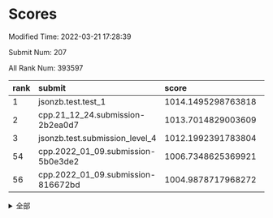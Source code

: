 # Scores

Modified Time: 2022-03-21 17:28:39

Submit Num: 207

All Rank Num: 393597

| rank |               submit               |       score        |       sigma        | pk_num |
| :--- | :--------------------------------- | :----------------- | :----------------- | :----- |
| 1    | jsonzb.test.test_1                 | 1014.1495298763818 | 0.8256482545916342 | 7607   |
| 2    | cpp.21_12_24.submission-2b2ea0d7   | 1013.7014829003609 | 0.8105409848803781 | 7610   |
| 3    | jsonzb.test.submission_level_4     | 1012.1992391783804 | 0.7889719772593637 | 7609   |
| 54   | cpp.2022_01_09.submission-5b0e3de2 | 1006.7348625369921 | 0.7269039216493246 | 7606   |
| 56   | cpp.2022_01_09.submission-816672bd | 1004.9878717968272 | 0.7172910307793835 | 7605   |


<details>
<summary>全部</summary>

| rank |                 submit                 |       score        |       sigma        | pk_num |
| :--- | :------------------------------------- | :----------------- | :----------------- | :----- |
| 1    | jsonzb.test.test_1                     | 1014.1495298763818 | 0.8256482545916342 | 7607   |
| 2    | cpp.21_12_24.submission-2b2ea0d7       | 1013.7014829003609 | 0.8105409848803781 | 7610   |
| 3    | jsonzb.test.submission_level_4         | 1012.1992391783804 | 0.7889719772593637 | 7609   |
| 4    | gobigger.level_3.submission_level_3_27 | 1011.6388489755691 | 0.7869097754414968 | 7613   |
| 5    | gobigger.level_3.submission_level_3_15 | 1011.5873560388495 | 0.7674962686642762 | 7605   |
| 6    | gobigger.level_3.submission_level_3_2  | 1011.3336906512362 | 0.757280889293009  | 7607   |
| 7    | gobigger.level_3.submission_level_3_5  | 1011.2591829525333 | 0.7852395292627715 | 7607   |
| 8    | gobigger.level_3.submission_level_3_4  | 1011.2484579829108 | 0.7664254858878854 | 7609   |
| 9    | gobigger.level_3.submission_level_3_24 | 1011.2480622956512 | 0.7930258716462087 | 7608   |
| 10   | gobigger.level_3.submission_level_3_22 | 1010.7951915390198 | 0.7432547084235479 | 7609   |
| 11   | gobigger.level_3.submission_level_3_26 | 1010.719219483373  | 0.74518590716465   | 7601   |
| 12   | gobigger.level_3.submission_level_3_35 | 1010.6848276216907 | 0.7398944797699519 | 7604   |
| 13   | gobigger.level_3.submission_level_3_16 | 1010.511953008857  | 0.7718906120638522 | 7611   |
| 14   | gobigger.level_3.submission_level_3_37 | 1010.3810703804942 | 0.7764711846516815 | 7604   |
| 15   | gobigger.level_3.submission_level_3_45 | 1010.3522704659837 | 0.7799502544619317 | 7607   |
| 16   | gobigger.level_3.submission_level_3_32 | 1010.2934176291272 | 0.7868746263467241 | 7611   |
| 17   | gobigger.level_3.submission_level_3_3  | 1010.2462879655924 | 0.7621870506730922 | 7606   |
| 18   | gobigger.level_3.submission_level_3_44 | 1010.232815650999  | 0.7582218778072334 | 7602   |
| 19   | gobigger.level_3.submission_level_3_12 | 1010.2291631582669 | 0.7441670460867912 | 7607   |
| 20   | gobigger.level_3.submission_level_3_11 | 1010.2283570482508 | 0.7574198186997683 | 7607   |
| 21   | gobigger.level_3.submission_level_3_21 | 1010.1128866829587 | 0.7616426595955763 | 7610   |
| 22   | gobigger.level_3.submission_level_3_19 | 1010.0646599463314 | 0.7476082804589228 | 7606   |
| 23   | gobigger.level_3.submission_level_3_18 | 1009.9823950393653 | 0.7644611026352031 | 7604   |
| 24   | gobigger.level_3.submission_level_3_20 | 1009.8436398049303 | 0.7506952467070177 | 7609   |
| 25   | gobigger.level_3.submission_level_3_40 | 1009.8359064735712 | 0.7371164936768168 | 7607   |
| 26   | gobigger.level_3.submission_level_3_41 | 1009.8268209436199 | 0.7490209808761682 | 7602   |
| 27   | gobigger.level_3.submission_level_3_6  | 1009.8102297134874 | 0.7772650444875902 | 7608   |
| 28   | gobigger.level_3.submission_level_3_42 | 1009.7691160669384 | 0.7640990330691603 | 7607   |
| 29   | gobigger.level_3.submission_level_3_8  | 1009.7101739347659 | 0.7589816036593757 | 7607   |
| 30   | gobigger.level_3.submission_level_3_14 | 1009.7046083849388 | 0.737272349763652  | 7610   |
| 31   | gobigger.level_3.submission_level_3_43 | 1009.6952163508821 | 0.7470705500856374 | 7604   |
| 32   | gobigger.level_3.submission_level_3_31 | 1009.6803166803693 | 0.746251453189901  | 7601   |
| 33   | gobigger.level_3.submission_level_3_48 | 1009.6518850209537 | 0.7345817540414195 | 7609   |
| 34   | gobigger.level_3.submission_level_3_10 | 1009.587425860348  | 0.7389161734894778 | 7606   |
| 35   | gobigger.level_3.submission_level_3_1  | 1009.5561188086044 | 0.7427619062153233 | 7605   |
| 36   | gobigger.level_3.submission_level_3_0  | 1009.5423410151067 | 0.7277021496711221 | 7610   |
| 37   | gobigger.level_3.submission_level_3_7  | 1009.4183344993743 | 0.749882600129996  | 7599   |
| 38   | gobigger.level_3.submission_level_3_46 | 1009.3844114063882 | 0.7630690688383122 | 7609   |
| 39   | gobigger.level_3.submission_level_3_47 | 1009.3410271172417 | 0.7526073352823407 | 7611   |
| 40   | gobigger.level_3.submission_level_3_36 | 1009.315131467562  | 0.7556251543155582 | 7603   |
| 41   | gobigger.level_3.submission_level_3_34 | 1009.2971081331963 | 0.7671065039853162 | 7606   |
| 42   | gobigger.level_3.submission_level_3_29 | 1009.2452081493067 | 0.7488598977056566 | 7609   |
| 43   | gobigger.level_3.submission_level_3_9  | 1009.1070389429926 | 0.7570673242980416 | 7602   |
| 44   | gobigger.level_3.submission_level_3_38 | 1008.9928354512101 | 0.7594372105594598 | 7609   |
| 45   | gobigger.level_3.submission_level_3_33 | 1008.9031276534001 | 0.7566199489434453 | 7606   |
| 46   | gobigger.level_3.submission_level_3_13 | 1008.886590751379  | 0.7251696835301008 | 7605   |
| 47   | gobigger.level_3.submission_level_3_23 | 1008.8595874043435 | 0.7459746118422177 | 7606   |
| 48   | gobigger.level_3.submission_level_3_49 | 1008.8448147649605 | 0.7429750465529997 | 7606   |
| 49   | gobigger.level_3.submission_level_3_17 | 1008.7080726714507 | 0.7491736086962608 | 7600   |
| 50   | gobigger.level_3.submission_level_3_28 | 1008.4924874220919 | 0.7395739944343935 | 7602   |
| 51   | gobigger.level_3.submission_level_3_30 | 1008.4014876380961 | 0.7383540599994372 | 7604   |
| 52   | gobigger.level_3.submission_level_3_39 | 1008.2877501473868 | 0.7395300007457821 | 7605   |
| 53   | gobigger.level_3.submission_level_3_25 | 1007.2803886809945 | 0.7312409401071215 | 7607   |
| 54   | cpp.2022_01_09.submission-5b0e3de2     | 1006.7348625369921 | 0.7269039216493246 | 7606   |
| 55   | gobigger.level_1.submission_level_1_26 | 1005.0499270908855 | 0.7160807757295625 | 7608   |
| 56   | cpp.2022_01_09.submission-816672bd     | 1004.9878717968272 | 0.7172910307793835 | 7605   |
| 57   | gobigger.level_1.submission_level_1_27 | 1004.8811049499113 | 0.723415120057942  | 7607   |
| 58   | gobigger.level_1.submission_level_1_18 | 1004.8140900149489 | 0.7282963922577217 | 7607   |
| 59   | gobigger.level_1.submission_level_1_49 | 1004.8008800011111 | 0.7171129601044625 | 7600   |
| 60   | gobigger.level_1.submission_level_1_5  | 1004.7184763646413 | 0.7105937199465441 | 7603   |
| 61   | gobigger.level_1.submission_level_1_35 | 1004.4248692864936 | 0.722951000407676  | 7604   |
| 62   | gobigger.level_1.submission_level_1_3  | 1004.279677210443  | 0.7160517644382487 | 7602   |
| 63   | gobigger.level_1.submission_level_1_24 | 1004.2572571726153 | 0.7141915008880613 | 7606   |
| 64   | gobigger.level_1.submission_level_1_2  | 1004.2369181756292 | 0.7163339520046016 | 7606   |
| 65   | gobigger.level_1.submission_level_1_42 | 1004.1268151173838 | 0.7210220740895442 | 7605   |
| 66   | gobigger.level_1.submission_level_1_17 | 1004.0396468843198 | 0.7298206376141232 | 7608   |
| 67   | gobigger.level_1.submission_level_1_45 | 1004.0295510771938 | 0.7180495533161121 | 7607   |
| 68   | gobigger.level_1.submission_level_1_37 | 1003.9693740405305 | 0.7300182834687072 | 7604   |
| 69   | gobigger.level_1.submission_level_1_28 | 1003.9568368950008 | 0.718021651326843  | 7605   |
| 70   | gobigger.level_1.submission_level_1_29 | 1003.8482935404213 | 0.7196339101659692 | 7610   |
| 71   | gobigger.level_1.submission_level_1_9  | 1003.8433509471711 | 0.7249247642921672 | 7605   |
| 72   | gobigger.level_1.submission_level_1_21 | 1003.8305885517725 | 0.7241317544230312 | 7602   |
| 73   | gobigger.level_1.submission_level_1_22 | 1003.7173726267896 | 0.7192343674393034 | 7610   |
| 74   | gobigger.level_1.submission_level_1_15 | 1003.7002691164025 | 0.7166058870795002 | 7606   |
| 75   | gobigger.level_1.submission_level_1_1  | 1003.6488925685408 | 0.7238921521677182 | 7603   |
| 76   | gobigger.level_1.submission_level_1_40 | 1003.6303432518846 | 0.7254645700756557 | 7608   |
| 77   | gobigger.level_1.submission_level_1_14 | 1003.6044710501078 | 0.7125365460430033 | 7603   |
| 78   | gobigger.level_1.submission_level_1_11 | 1003.5418920827994 | 0.7210578847461843 | 7605   |
| 79   | gobigger.level_1.submission_level_1_43 | 1003.5292285623929 | 0.7090541323494827 | 7612   |
| 80   | gobigger.level_1.submission_level_1_32 | 1003.5169851580274 | 0.7129704599410025 | 7605   |
| 81   | gobigger.level_1.submission_level_1_48 | 1003.4224113419551 | 0.7217744412286298 | 7602   |
| 82   | gobigger.level_1.submission_level_1_16 | 1003.364277411203  | 0.7173903411700817 | 7611   |
| 83   | gobigger.level_1.submission_level_1_30 | 1003.2635301706932 | 0.7049452595153318 | 7601   |
| 84   | gobigger.level_1.submission_level_1_25 | 1003.2487063752716 | 0.7280228780519826 | 7605   |
| 85   | gobigger.level_1.submission_level_1_38 | 1003.24727986039   | 0.7148105357156712 | 7612   |
| 86   | gobigger.level_1.submission_level_1_34 | 1003.1780097939479 | 0.7124317605624177 | 7608   |
| 87   | gobigger.level_1.submission_level_1_6  | 1003.1346997631513 | 0.7205526489607619 | 7605   |
| 88   | gobigger.level_1.submission_level_1_47 | 1003.0938020620683 | 0.7101534831264    | 7604   |
| 89   | gobigger.level_1.submission_level_1_33 | 1003.076604147632  | 0.7105728173109117 | 7604   |
| 90   | gobigger.level_1.submission_level_1_36 | 1003.0138843804302 | 0.7118308346255173 | 7603   |
| 91   | gobigger.level_1.submission_level_1_46 | 1003.0086270539059 | 0.7285268636259664 | 7600   |
| 92   | gobigger.level_1.submission_level_1_19 | 1002.9856379242735 | 0.7165142757388175 | 7607   |
| 93   | gobigger.level_1.submission_level_1_13 | 1002.9517832859933 | 0.7122960310904487 | 7603   |
| 94   | gobigger.level_1.submission_level_1_4  | 1002.9452609410249 | 0.7246589472167269 | 7606   |
| 95   | gobigger.level_1.submission_level_1_31 | 1002.7836587790147 | 0.7128591153834652 | 7604   |
| 96   | gobigger.level_1.submission_level_1_0  | 1002.75408203684   | 0.7180610618909011 | 7602   |
| 97   | gobigger.level_1.submission_level_1_7  | 1002.651750402966  | 0.7174618481399019 | 7601   |
| 98   | gobigger.level_1.submission_level_1_20 | 1002.6492255271265 | 0.7120351810720628 | 7601   |
| 99   | gobigger.level_1.submission_level_1_41 | 1002.6079227660905 | 0.7161549221099364 | 7607   |
| 100  | gobigger.level_1.submission_level_1_8  | 1002.4614949331578 | 0.7127106210023991 | 7602   |
| 101  | gobigger.level_1.submission_level_1_39 | 1002.4286226002307 | 0.7187895458351807 | 7605   |
| 102  | gobigger.level_1.submission_level_1_44 | 1002.2922770754247 | 0.7176201375068819 | 7600   |
| 103  | gobigger.level_1.submission_level_1_23 | 1002.2003818278255 | 0.7207138283992609 | 7605   |
| 104  | gobigger.level_1.submission_level_1_10 | 1002.0577169568467 | 0.7116164231942006 | 7606   |
| 105  | gobigger.level_1.submission_level_1_12 | 1001.1205865587749 | 0.7080498608624295 | 7610   |
| 106  | gobigger.random.submission_random_8    | 997.0607505296639  | 0.7066593501436024 | 7604   |
| 107  | gobigger.random.submission_random_43   | 996.9771251831902  | 0.7076562138281399 | 7609   |
| 108  | gobigger.random.submission_random_45   | 996.8154528405752  | 0.7113250443405458 | 7603   |
| 109  | gobigger.random.submission_random_28   | 996.6716925051388  | 0.7174129360693251 | 7610   |
| 110  | gobigger.random.submission_random_25   | 996.6450794828727  | 0.7104669555820178 | 7603   |
| 111  | gobigger.random.submission_random_38   | 996.5680644629645  | 0.6947970947009701 | 7610   |
| 112  | gobigger.random.submission_random_39   | 996.5513168804673  | 0.7169467624993443 | 7604   |
| 113  | gobigger.random.submission_random_5    | 996.5169744346625  | 0.7091250301363    | 7605   |
| 114  | gobigger.random.submission_random_7    | 996.4972536440723  | 0.7072513634253007 | 7604   |
| 115  | gobigger.random.submission_random_20   | 996.3716664660911  | 0.7096526220519388 | 7605   |
| 116  | gobigger.random.submission_random_23   | 996.3146297435435  | 0.7062440724780431 | 7607   |
| 117  | gobigger.random.submission_random_48   | 996.290092398686   | 0.7118832137647402 | 7604   |
| 118  | gobigger.random.submission_random_11   | 996.1506805193378  | 0.7167148337104452 | 7611   |
| 119  | gobigger.random.submission_random_46   | 996.1031428350068  | 0.7005176411065996 | 7610   |
| 120  | gobigger.random.submission_random_31   | 996.0845639476986  | 0.7037066236998175 | 7607   |
| 121  | gobigger.random.submission_random_47   | 996.0825620157292  | 0.71536699991037   | 7605   |
| 122  | gobigger.random.submission_random_18   | 996.0496392183951  | 0.7109689891665055 | 7606   |
| 123  | gobigger.random.submission_random_36   | 996.0283911580358  | 0.7015080449590319 | 7609   |
| 124  | gobigger.random.submission_random_17   | 996.0252102232616  | 0.714458479777823  | 7610   |
| 125  | gobigger.random.submission_random_30   | 995.9661313321676  | 0.7163420336737697 | 7612   |
| 126  | gobigger.random.submission_random_35   | 995.9650900984909  | 0.7062054514478231 | 7609   |
| 127  | gobigger.random.submission_random_19   | 995.9578851581851  | 0.7085805521318639 | 7603   |
| 128  | gobigger.random.submission_random_3    | 995.9272728108341  | 0.7110407090030542 | 7603   |
| 129  | gobigger.random.submission_random_34   | 995.9213396934164  | 0.7116774367201256 | 7607   |
| 130  | gobigger.random.submission_random_37   | 995.8371089519815  | 0.7109082047020342 | 7608   |
| 131  | gobigger.random.submission_random_24   | 995.8259806562913  | 0.7021147816234882 | 7606   |
| 132  | gobigger.random.submission_random_49   | 995.8035487497958  | 0.702832938733988  | 7606   |
| 133  | gobigger.random.submission_random_15   | 995.7708825640127  | 0.7098176792519795 | 7606   |
| 134  | gobigger.random.submission_random_27   | 995.7489734306383  | 0.7027571915776124 | 7604   |
| 135  | gobigger.random.submission_random_41   | 995.7340501875572  | 0.7118998787459282 | 7606   |
| 136  | gobigger.random.submission_random_12   | 995.6792370933338  | 0.7147774418115704 | 7609   |
| 137  | gobigger.random.submission_random_16   | 995.6090029628863  | 0.7319270489919459 | 7609   |
| 138  | gobigger.random.submission_random_32   | 995.5626039887243  | 0.7118243542798968 | 7599   |
| 139  | gobigger.random.submission_random_40   | 995.5480390553037  | 0.7067818794625905 | 7601   |
| 140  | gobigger.random.submission_random_13   | 995.5387878943509  | 0.7056742834270447 | 7605   |
| 141  | gobigger.random.submission_random_44   | 995.5353000337554  | 0.7177751947839858 | 7605   |
| 142  | gobigger.random.submission_random_26   | 995.5310946789707  | 0.7070330209138583 | 7598   |
| 143  | gobigger.random.submission_random_9    | 995.5216479776527  | 0.716178984823664  | 7603   |
| 144  | gobigger.random.submission_random_4    | 995.5199591602367  | 0.6995905534407443 | 7603   |
| 145  | gobigger.random.submission_random_0    | 995.4754828420341  | 0.7077437658878438 | 7603   |
| 146  | gobigger.random.submission_random_10   | 995.4683820940376  | 0.7104849335738219 | 7607   |
| 147  | gobigger.random.submission_random_33   | 995.3744849333497  | 0.7213267232533499 | 7607   |
| 148  | gobigger.random.submission_random_6    | 995.370186784162   | 0.6905610322110978 | 7607   |
| 149  | gobigger.random.submission_random_42   | 995.353057048788   | 0.7083065786253522 | 7606   |
| 150  | gobigger.random.submission_random_14   | 995.2664778831187  | 0.7253200569563905 | 7604   |
| 151  | gobigger.random.submission_random_1    | 995.1163353671277  | 0.7275110235717575 | 7607   |
| 152  | gobigger.random.submission_random_2    | 994.8729652076945  | 0.7186788776580186 | 7604   |
| 153  | gobigger.random.submission_random_22   | 994.8307696548499  | 0.707290675005232  | 7605   |
| 154  | gobigger.random.submission_random_29   | 994.8115474402339  | 0.7161952474661997 | 7610   |
| 155  | gobigger.random.submission_random_21   | 994.5226876601663  | 0.7154264194112563 | 7605   |
| 156  | gobigger.level_2.submission_level_2_5  | 994.0530735593256  | 0.7218352703750188 | 7612   |
| 157  | gobigger.level_2.submission_level_2_35 | 993.6687773272699  | 0.7317789166310408 | 7603   |
| 158  | gobigger.level_2.submission_level_2_41 | 993.5218352577533  | 0.7350477575537887 | 7608   |
| 159  | gobigger.level_2.submission_level_2_33 | 993.4092468767162  | 0.7237016599446214 | 7605   |
| 160  | gobigger.level_2.submission_level_2_18 | 993.2610361632273  | 0.7278430158042424 | 7604   |
| 161  | gobigger.level_2.submission_level_2_42 | 993.081891226144   | 0.7378934201688108 | 7606   |
| 162  | gobigger.level_2.submission_level_2_3  | 993.0519544275173  | 0.7229537356517756 | 7607   |
| 163  | gobigger.level_2.submission_level_2_23 | 992.9868040455276  | 0.7267340878801974 | 7604   |
| 164  | gobigger.level_2.submission_level_2_34 | 992.8937736026448  | 0.728133252133903  | 7605   |
| 165  | gobigger.level_2.submission_level_2_44 | 992.8912781458693  | 0.7417251007775824 | 7609   |
| 166  | gobigger.level_2.submission_level_2_12 | 992.8850424414456  | 0.761860091253597  | 7607   |
| 167  | gobigger.level_2.submission_level_2_39 | 992.7883653338083  | 0.7421961258506047 | 7609   |
| 168  | gobigger.level_2.submission_level_2_22 | 992.693668972324   | 0.7316242589583607 | 7609   |
| 169  | gobigger.level_2.submission_level_2_9  | 992.6374733180176  | 0.7444283655799764 | 7606   |
| 170  | gobigger.level_2.submission_level_2_16 | 992.6273494625902  | 0.7326772348879048 | 7607   |
| 171  | gobigger.level_2.submission_level_2_1  | 992.6198083091068  | 0.7362448802222948 | 7607   |
| 172  | gobigger.level_2.submission_level_2_24 | 992.5780744579469  | 0.7339273797379278 | 7613   |
| 173  | gobigger.level_2.submission_level_2_15 | 992.5259128234289  | 0.7351712257470983 | 7602   |
| 174  | gobigger.level_2.submission_level_2_47 | 992.4976030037841  | 0.7568184635357503 | 7606   |
| 175  | gobigger.level_2.submission_level_2_45 | 992.4722692914606  | 0.7294675030854878 | 7603   |
| 176  | gobigger.level_2.submission_level_2_20 | 992.3981114584466  | 0.7461575486634169 | 7599   |
| 177  | gobigger.level_2.submission_level_2_11 | 992.3716458047681  | 0.7462123682654068 | 7607   |
| 178  | gobigger.level_2.submission_level_2_28 | 992.3115089404668  | 0.7636318221083104 | 7607   |
| 179  | gobigger.level_2.submission_level_2_21 | 992.2961051745391  | 0.7551155955229956 | 7604   |
| 180  | gobigger.level_2.submission_level_2_40 | 992.284912708706   | 0.7360150155720802 | 7607   |
| 181  | gobigger.level_2.submission_level_2_17 | 992.2469259537648  | 0.7440812644174502 | 7610   |
| 182  | gobigger.level_2.submission_level_2_10 | 992.2216321929914  | 0.7359265887799756 | 7601   |
| 183  | gobigger.level_2.submission_level_2_30 | 992.2157660449723  | 0.7467317873246406 | 7607   |
| 184  | gobigger.level_2.submission_level_2_37 | 992.1776171179482  | 0.7359980328146452 | 7607   |
| 185  | gobigger.level_2.submission_level_2_43 | 992.1512069514037  | 0.7537530750097289 | 7608   |
| 186  | gobigger.level_2.submission_level_2_13 | 992.1357921725655  | 0.7563735497570065 | 7604   |
| 187  | gobigger.level_2.submission_level_2_19 | 991.965534132302   | 0.7511174686492358 | 7610   |
| 188  | gobigger.level_2.submission_level_2_31 | 991.9430265807815  | 0.7405692661552773 | 7604   |
| 189  | gobigger.level_2.submission_level_2_8  | 991.9137610908527  | 0.7368287561187586 | 7605   |
| 190  | gobigger.level_2.submission_level_2_0  | 991.8909804613264  | 0.752698506651826  | 7604   |
| 191  | gobigger.level_2.submission_level_2_36 | 991.8760776552069  | 0.7424873351753701 | 7607   |
| 192  | gobigger.level_2.submission_level_2_4  | 991.7809065455733  | 0.7370476629504836 | 7608   |
| 193  | gobigger.level_2.submission_level_2_7  | 991.7286142515414  | 0.75624660295562   | 7610   |
| 194  | gobigger.level_2.submission_level_2_48 | 991.6439820621931  | 0.7381876605716242 | 7606   |
| 195  | gobigger.level_2.submission_level_2_25 | 991.6111974190536  | 0.7863086098545756 | 7607   |
| 196  | gobigger.level_2.submission_level_2_49 | 991.5493654679416  | 0.7549588100828606 | 7603   |
| 197  | gobigger.level_2.submission_level_2_29 | 991.4303695722724  | 0.7497629999597907 | 7600   |
| 198  | gobigger.level_2.submission_level_2_32 | 991.3864179090261  | 0.739731936120603  | 7607   |
| 199  | gobigger.level_2.submission_level_2_27 | 991.187426154638   | 0.7419877409800383 | 7602   |
| 200  | gobigger.level_2.submission_level_2_26 | 991.179637196022   | 0.7508518906455351 | 7607   |
| 201  | gobigger.level_2.submission_level_2_46 | 991.147682871916   | 0.7644923275215699 | 7599   |
| 202  | gobigger.level_2.submission_level_2_38 | 991.0431010472219  | 0.7589322863141227 | 7604   |
| 203  | gobigger.level_2.submission_level_2_2  | 990.9867122813708  | 0.7839656414081333 | 7605   |
| 204  | gobigger.level_2.submission_level_2_14 | 990.9822254064165  | 0.7642247833237091 | 7608   |
| 205  | gobigger.level_2.submission_level_2_6  | 990.6725460165464  | 0.752082730858181  | 7601   |
| 206  | gobigger.none.submission_none_0        | 975.0021531553261  | 1.5478448285222843 | 7601   |
| 207  | gobigger.none.submission_none_1        | 973.7277509028869  | 1.6863763292990221 | 7603   |

</details>